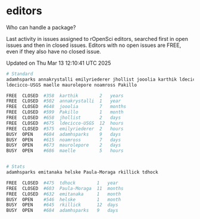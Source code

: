 # editors

Who can handle a package?

Last activity in issues assigned to rOpenSci editors, searched first in open
issues and then in closed issues. Editors with no open issues are FREE, even if
they also have no closed issue.


Updated on Thu Mar 13 12:10:41 UTC 2025

```bash
# Standard
adamhsparks annakrystalli emilyriederer jhollist jooolia karthik ldecicco
ldecicco-USGS maelle maurolepore noamross Pakillo

FREE  CLOSED  #358  karthik        2   years
FREE  CLOSED  #502  annakrystalli  1   year
FREE  CLOSED  #648  jooolia        7   months
FREE  CLOSED  #599  Pakillo        1   month
FREE  CLOSED  #658  jhollist       2   days
FREE  CLOSED  #675  ldecicco-USGS  12  hours
FREE  CLOSED  #575  emilyriederer  2   hours
BUSY  OPEN    #684  adamhsparks    9   days
BUSY  OPEN    #615  noamross       7   days
BUSY  OPEN    #673  maurolepore    2   days
BUSY  OPEN    #686  maelle         5   hours


# Stats
adamhsparks emitanaka helske Paula-Moraga rkillick tdhock

FREE  CLOSED  #475  tdhock        1   year
FREE  CLOSED  #603  Paula-Moraga  11  months
FREE  CLOSED  #632  emitanaka     1   month
BUSY  OPEN    #546  helske        1   month
BUSY  OPEN    #645  rkillick      12  days
BUSY  OPEN    #684  adamhsparks   9   days
```
